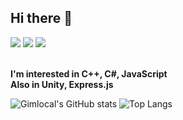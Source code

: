 ## Hi there 👋

<div>
  <img src="https://img.shields.io/badge/c++-00599C?style=for-the-badge&logo=cplusplus&logoColor=white" />
  <img src="https://img.shields.io/badge/javaScript-F7DF1E?style=for-the-badge&logo=javascript&logoColor=black" />
  <img src="https://img.shields.io/badge/unity-808080?style=for-the-badge&logo=unity&logoColor=black" />
</div>

<br>

<b>I'm interested in C++, C#, JavaScript</b>
<br>
<b>Also in Unity, Express.js</b>




![Gimlocal's GitHub stats](https://github-readme-stats.vercel.app/api?username=Gimlocal&show_icons=true&theme=radical)
![Top Langs](https://github-readme-stats.vercel.app/api/top-langs/?username=anuraghazra&layout=compact)


<!--
**Gimlocal/Gimlocal** is a ✨ _special_ ✨ repository because its `README.md` (this file) appears on your GitHub profile.

Here are some ideas to get you started:

- 🔭 I’m currently working on ...
- 🌱 I’m currently learning ...
- 👯 I’m looking to collaborate on ...
- 🤔 I’m looking for help with ...
- 💬 Ask me about ...
- 📫 How to reach me: ...
- 😄 Pronouns: ...
- ⚡ Fun fact: ...
-->
